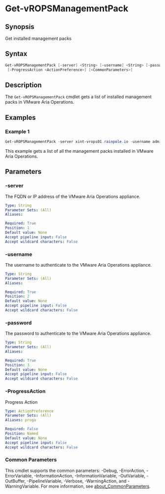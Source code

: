 # Get-vROPSManagementPack

## Synopsis

Get installed management packs

## Syntax

```powershell
Get-vROPSManagementPack [-server] <String> [-username] <String> [-password] <String>
 [-ProgressAction <ActionPreference>] [<CommonParameters>]
```

## Description

The `Get-vROPSManagementPack` cmdlet gets a list of installed management packs in VMware Aria Operations.

## Examples

### Example 1

```powershell
Get-vROPSManagementPack -server xint-vrops01.rainpole.io -username admin -password VMw@re1!
```

This example gets a list of all the management packs installed in VMware Aria Operations.

## Parameters

### -server

The FQDN or IP address of the VMware Aria Operations appliance.

```yaml
Type: String
Parameter Sets: (All)
Aliases:

Required: True
Position: 1
Default value: None
Accept pipeline input: False
Accept wildcard characters: False
```

### -username

The username to authenticate to the VMware Aria Operations appliance.

```yaml
Type: String
Parameter Sets: (All)
Aliases:

Required: True
Position: 2
Default value: None
Accept pipeline input: False
Accept wildcard characters: False
```

### -password

The password to authenticate to the VMware Aria Operations appliance.

```yaml
Type: String
Parameter Sets: (All)
Aliases:

Required: True
Position: 3
Default value: None
Accept pipeline input: False
Accept wildcard characters: False
```

### -ProgressAction

Progress Action

```yaml
Type: ActionPreference
Parameter Sets: (All)
Aliases: proga

Required: False
Position: Named
Default value: None
Accept pipeline input: False
Accept wildcard characters: False
```

### Common Parameters

This cmdlet supports the common parameters: -Debug, -ErrorAction, -ErrorVariable, -InformationAction, -InformationVariable, -OutVariable, -OutBuffer, -PipelineVariable, -Verbose, -WarningAction, and -WarningVariable. For more information, see [about_CommonParameters](http://go.microsoft.com/fwlink/?LinkID=113216).
